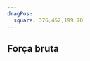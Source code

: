 ```yaml
---
dragPos:
  square: 376,452,199,70
---
```


## Força bruta

<!-- <img border="rounded" class="w-full h-full" src="/images/força-bruta-1.svg" alt=""> -->

<Cadeia cadeia="TRES TIGRES TRISTES" />

<Cadeia v-drag="'square'" cadeia="TRISTE" />

<Counter />
